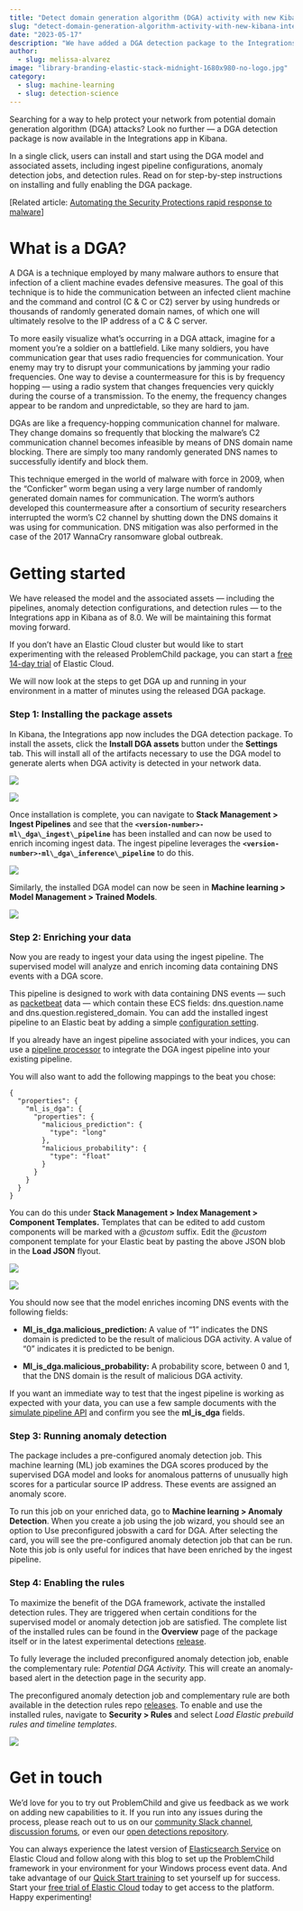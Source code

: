 ```yaml
---
title: "Detect domain generation algorithm (DGA) activity with new Kibana integration"
slug: "detect-domain-generation-algorithm-activity-with-new-kibana-integration"
date: "2023-05-17"
description: "We have added a DGA detection package to the Integrations app in Kibana. In a single click, you can install and start using the DGA model and associated assets, including ingest pipeline configurations, anomaly detection jobs, and detection rules."
author:
  - slug: melissa-alvarez
image: "library-branding-elastic-stack-midnight-1680x980-no-logo.jpg"
category:
  - slug: machine-learning
  - slug: detection-science
---
```


Searching for a way to help protect your network from potential domain generation algorithm (DGA) attacks? Look no further — a DGA detection package is now available in the Integrations app in Kibana.

In a single click, users can install and start using the DGA model and associated assets, including ingest pipeline configurations, anomaly detection jobs, and detection rules. Read on for step-by-step instructions on installing and fully enabling the DGA package.

[Related article: [Automating the Security Protections rapid response to malware](https://www.elastic.co/blog/automating-security-protections-rapid-response-to-malware)]

# What is a DGA?

A DGA is a technique employed by many malware authors to ensure that infection of a client machine evades defensive measures. The goal of this technique is to hide the communication between an infected client machine and the command and control (C & C or C2) server by using hundreds or thousands of randomly generated domain names, of which one will ultimately resolve to the IP address of a C & C server.

To more easily visualize what’s occurring in a DGA attack, imagine for a moment you’re a soldier on a battlefield. Like many soldiers, you have communication gear that uses radio frequencies for communication. Your enemy may try to disrupt your communications by jamming your radio frequencies. One way to devise a countermeasure for this is by frequency hopping — using a radio system that changes frequencies very quickly during the course of a transmission. To the enemy, the frequency changes appear to be random and unpredictable, so they are hard to jam.

DGAs are like a frequency-hopping communication channel for malware. They change domains so frequently that blocking the malware’s C2 communication channel becomes infeasible by means of DNS domain name blocking. There are simply too many randomly generated DNS names to successfully identify and block them.

This technique emerged in the world of malware with force in 2009, when the “Conficker” worm began using a very large number of randomly generated domain names for communication. The worm’s authors developed this countermeasure after a consortium of security researchers interrupted the worm’s C2 channel by shutting down the DNS domains it was using for communication. DNS mitigation was also performed in the case of the 2017 WannaCry ransomware global outbreak.

# Getting started

We have released the model and the associated assets — including the pipelines, anomaly detection configurations, and detection rules — to the Integrations app in Kibana as of 8.0. We will be maintaining this format moving forward.

If you don’t have an Elastic Cloud cluster but would like to start experimenting with the released ProblemChild package, you can start a [free 14-day trial](https://cloud.elastic.co/registration) of Elastic Cloud.

We will now look at the steps to get DGA up and running in your environment in a matter of minutes using the released DGA package.

### Step 1: Installing the package assets

In Kibana, the Integrations app now includes the DGA detection package. To install the assets, click the **Install DGA assets** button under the **Settings** tab. This will install all of the artifacts necessary to use the DGA model to generate alerts when DGA activity is detected in your network data.

![](/assets/images/detect-domain-generation-algorithm-activity-with-new-kibana-integration/blog-elastic-DGA-1.png)

![](/assets/images/detect-domain-generation-algorithm-activity-with-new-kibana-integration/blog-elastic-DGA-2.jpg)

Once installation is complete, you can navigate to **Stack Management > Ingest Pipelines** and see that the **`<version-number>-ml\_dga\_ingest\_pipeline`** has been installed and can now be used to enrich incoming ingest data. The ingest pipeline leverages the **`<version-number>-ml\_dga\_inference\_pipeline`** to do this.

![](/assets/images/detect-domain-generation-algorithm-activity-with-new-kibana-integration/blog-elastic-DGA-3.png)

Similarly, the installed DGA model can now be seen in **Machine learning > Model Management > Trained Models**.

![](/assets/images/detect-domain-generation-algorithm-activity-with-new-kibana-integration/blog-elastic-DGA-4.jpg)

### Step 2: Enriching your data

Now you are ready to ingest your data using the ingest pipeline. The supervised model will analyze and enrich incoming data containing DNS events with a DGA score.

This pipeline is designed to work with data containing DNS events — such as [packetbeat](https://www.elastic.co/beats/packetbeat) data — which contain these ECS fields: dns.question.name and dns.question.registered_domain. You can add the installed ingest pipeline to an Elastic beat by adding a simple [configuration setting](https://www.elastic.co/guide/en/elasticsearch/reference/current/ingest.html#pipelines-for-beats).

If you already have an ingest pipeline associated with your indices, you can use a [pipeline processor](https://www.elastic.co/guide/en/elasticsearch/reference/current/pipeline-processor.html) to integrate the DGA ingest pipeline into your existing pipeline.

You will also want to add the following mappings to the beat you chose:

```
{
  "properties": {
    "ml_is_dga": {
      "properties": {
        "malicious_prediction": {
          "type": "long"
        },
        "malicious_probability": {
          "type": "float"
        }
      }
    }
  }
}
```

You can do this under **Stack Management > Index Management > Component Templates.** Templates that can be edited to add custom components will be marked with a _@custom_ suffix. Edit the _@custom_ component template for your Elastic beat by pasting the above JSON blob in the **Load JSON** flyout.

![](/assets/images/detect-domain-generation-algorithm-activity-with-new-kibana-integration/Screen_Shot_2022-07-29_at_8.37.43_AM.jpeg)

![](/assets/images/detect-domain-generation-algorithm-activity-with-new-kibana-integration/Screen_Shot_2022-07-29_at_8.38.11_AM.jpeg)

You should now see that the model enriches incoming DNS events with the following fields:

- **Ml_is_dga.malicious_prediction:** A value of “1” indicates the DNS domain is predicted to be the result of malicious DGA activity. A value of “0” indicates it is predicted to be benign.

- **Ml_is_dga.malicious_probability:** A probability score, between 0 and 1, that the DNS domain is the result of malicious DGA activity.

If you want an immediate way to test that the ingest pipeline is working as expected with your data, you can use a few sample documents with the [simulate pipeline API](https://www.elastic.co/guide/en/elasticsearch/reference/current/simulate-pipeline-api.html) and confirm you see the **ml_is_dga** fields.

### Step 3: Running anomaly detection

The package includes a pre-configured anomaly detection job. This machine learning (ML) job examines the DGA scores produced by the supervised DGA model and looks for anomalous patterns of unusually high scores for a particular source IP address. These events are assigned an anomaly score.

To run this job on your enriched data, go to **Machine learning > Anomaly Detection**. When you create a job using the job wizard, you should see an option to Use preconfigured jobswith a card for DGA. After selecting the card, you will see the pre-configured anomaly detection job that can be run. Note this job is only useful for indices that have been enriched by the ingest pipeline.

### Step 4: Enabling the rules

To maximize the benefit of the DGA framework, activate the installed detection rules. They are triggered when certain conditions for the supervised model or anomaly detection job are satisfied. The complete list of the installed rules can be found in the **Overview** page of the package itself or in the latest experimental detections [release](https://github.com/elastic/detection-rules/releases/tag/ML-experimental-detections-20211130-7).

To fully leverage the included preconfigured anomaly detection job, enable the complementary rule: _Potential DGA Activity._ This will create an anomaly-based alert in the detection page in the security app.

The preconfigured anomaly detection job and complementary rule are both available in the detection rules repo [releases](https://github.com/elastic/detection-rules/releases). To enable and use the installed rules, navigate to **Security > Rules** and select _Load Elastic prebuild rules and timeline templates_.

![](/assets/images/detect-domain-generation-algorithm-activity-with-new-kibana-integration/blog-elastic-DGA-5.jpg)

# Get in touch

We’d love for you to try out ProblemChild and give us feedback as we work on adding new capabilities to it. If you run into any issues during the process, please reach out to us on our [community Slack channel](https://ela.st/slack), [discussion forums](https://discuss.elastic.co/c/security), or even our [open detections repository](https://github.com/elastic/detection-rules).

You can always experience the latest version of [Elasticsearch Service](https://www.elastic.co/elasticsearch/service) on Elastic Cloud and follow along with this blog to set up the ProblemChild framework in your environment for your Windows process event data. And take advantage of our [Quick Start training](https://www.elastic.co/training/elastic-security-quick-start) to set yourself up for success. Start your [free trial of Elastic Cloud](https://cloud.elastic.co/registration) today to get access to the platform. Happy experimenting!
